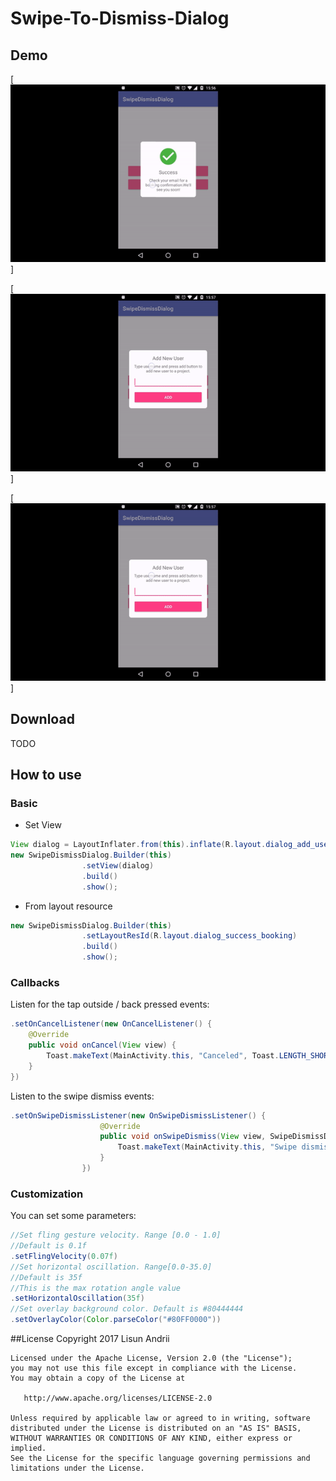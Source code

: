 # Swipe-To-Dismiss-Dialog

## Demo 
[![Success Dialog](art/success_dialog.gif)]

[![Dialog with input](art/edit_text_dialog.gif)]

[![Dialog with input, keyboard](art/edit_text_dialog.gif)]

## Download
TODO

## How to use

### Basic
* Set View
```java
View dialog = LayoutInflater.from(this).inflate(R.layout.dialog_add_user, null);
new SwipeDismissDialog.Builder(this)
                .setView(dialog)
                .build()
                .show();
```
* From layout resource
```java
new SwipeDismissDialog.Builder(this)
                .setLayoutResId(R.layout.dialog_success_booking)
                .build()
                .show();
```
### Callbacks
Listen for the tap outside / back pressed events:
```java
.setOnCancelListener(new OnCancelListener() {
    @Override
    public void onCancel(View view) {
        Toast.makeText(MainActivity.this, "Canceled", Toast.LENGTH_SHORT).show();
    }
})
```
Listen to the swipe dismiss events:
```java
.setOnSwipeDismissListener(new OnSwipeDismissListener() {
                    @Override
                    public void onSwipeDismiss(View view, SwipeDismissDirection direction) {
                        Toast.makeText(MainActivity.this, "Swipe dismissed to: " + direction, Toast.LENGTH_SHORT).show();
                    }
                })
```
### Customization
You can set some parameters:
```java
//Set fling gesture velocity. Range [0.0 - 1.0] 
//Default is 0.1f
.setFlingVelocity(0.07f)  
//Set horizontal oscillation. Range[0.0-35.0]
//Default is 35f
//This is the max rotation angle value
.setHorizontalOscillation(35f)
//Set overlay background color. Default is #80444444
.setOverlayColor(Color.parseColor("#80FF0000"))
```

##License
    Copyright 2017 Lisun Andrii

    Licensed under the Apache License, Version 2.0 (the "License");
    you may not use this file except in compliance with the License.
    You may obtain a copy of the License at

       http://www.apache.org/licenses/LICENSE-2.0

    Unless required by applicable law or agreed to in writing, software
    distributed under the License is distributed on an "AS IS" BASIS,
    WITHOUT WARRANTIES OR CONDITIONS OF ANY KIND, either express or implied.
    See the License for the specific language governing permissions and
    limitations under the License.
